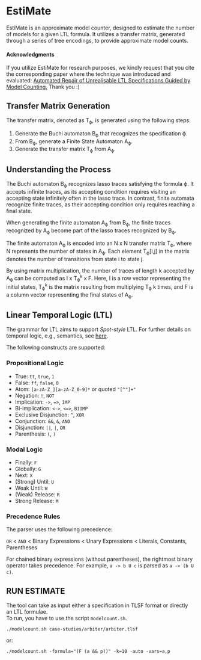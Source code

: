# EstiMate

EstiMate is an approximate model counter, designed to estimate the number of models for a given LTL formula. 
It utilizes a transfer matrix, generated through a series of tree encodings, to provide approximate model counts.

#### Acknowledgments
If you utilize EstiMate for research purposes, 
we kindly request that you cite the corresponding paper where the technique was introduced and evaluated: 
[Automated Repair of Unrealisable LTL Specifications Guided by Model Counting.](https://arxiv.org/abs/2105.12595) 
Thank you :)

## Transfer Matrix Generation

The transfer matrix, denoted as T<sub>ϕ</sub>, is generated using the following steps:

1. Generate the Buchi automaton B<sub>ϕ</sub> that recognizes the specification ϕ.
2. From B<sub>ϕ</sub>, generate a Finite State Automaton A<sub>ϕ</sub>.
3. Generate the transfer matrix T<sub>ϕ</sub> from A<sub>ϕ</sub>.

## Understanding the Process

The Buchi automaton B<sub>ϕ</sub> recognizes lasso traces satisfying the formula ϕ. 
It accepts infinite traces, as its accepting condition requires visiting an accepting state infinitely often in the 
lasso trace. 
In contrast, finite automata recognize finite traces, as their accepting condition only requires reaching a final state.

When generating the finite automaton A<sub>ϕ</sub> from B<sub>ϕ</sub>, 
the finite traces recognized by A<sub>ϕ</sub> become part of the lasso traces recognized by B<sub>ϕ</sub>.

The finite automaton A<sub>ϕ</sub> is encoded into an N x N transfer matrix T<sub>ϕ</sub>, 
where N represents the number of states in A<sub>ϕ</sub>. 
Each element T<sub>ϕ</sub>[i,j] in the matrix denotes the number of transitions from state i to state j.

By using matrix multiplication, the number of traces of length k accepted by A<sub>ϕ</sub> can be computed as I x T<sub>ϕ</sub><sup>k</sup> x F. Here, I is a row vector representing the initial states, T<sub>ϕ</sub><sup>k</sup> is the matrix resulting from multiplying T<sub>ϕ</sub> k times, and F is a column vector representing the final states of A<sub>ϕ</sub>.

## <a name="LTL" /> Linear Temporal Logic (LTL)

The grammar for LTL aims to support *Spot-style* LTL.
For further details on temporal logic, e.g., semantics, see [here](https://spot.lrde.epita.fr/tl.pdf).

The following constructs are supported:

### Propositional Logic

  * True: `tt`, `true`, `1`
  * False: `ff`, `false`, `0`
  * Atom: `[a-zA-Z_][a-zA-Z_0-9]*` or quoted `"[^"]+"`
  * Negation: `!`, `NOT`
  * Implication: `->`, `=>`, `IMP`
  * Bi-implication: `<->`, `<=>`, `BIIMP`
  * Exclusive Disjunction: `^`, `XOR`
  * Conjunction: `&&`, `&`, `AND`
  * Disjunction: `||`, `|`, `OR`
  * Parenthesis: `(`, `)`

###  Modal Logic

  * Finally: `F`
  * Globally: `G`
  * Next: `X`
  * (Strong) Until: `U`
  * Weak Until: `W`
  * (Weak) Release: `R`
  * Strong Release: `M`

### Precedence Rules

The parser uses the following precedence:

`OR` < `AND` < Binary Expressions < Unary Expressions < Literals, Constants, Parentheses

For chained binary expressions (without parentheses), the rightmost binary operator takes precedence.
For example, `a -> b U c` is parsed as `a -> (b U c)`.


## RUN ESTIMATE
The tool can take as input either a specification in TLSF format or directly an LTL formulae.  
To run, you have to use the script `modelcount.sh`. 
```
./modelcount.sh case-studies/arbiter/arbiter.tlsf 
```

or:
```
./modelcount.sh -formula="(F (a && p))" -k=10 -auto -vars=a,p
```
